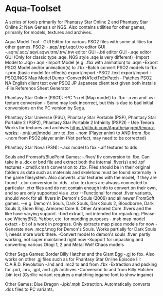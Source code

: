 # Aqua-Toolset
A series of tools primarily for Phantasy Star Online 2 and Phantasy Star Online 2: New Genesis or NGS. Also contains utilities for other games, primarily for models, textures and archives.

Aqua Model Tool - GUI Editor for various PSO2 files with some utilities for other games.
PSO2:
-.aqp/.trp/.aqo/.tro editor GUI
-.aqm/.aqc/.aqv/.aqw/.trm/.trv/.trw editor GUI
-.bti editor GUI
-.aqe editor GUI (Only for classic type .aqe, NGS style .aqe is very different)
-Import Model to .aqp+.aqn
-Import Model (e.g. .fbx with animation) to .aqm
-Export PSO2 Model and/or animation(s) to .fbx
-Batch convert PSO2 models to fbx
-.prm (basic model for effects) export/import
-PSO2 .text export/import
-PSO2/NGS Map Model Dump
-ConvertNATextToEnPatch - Patches PSO2 NA English client text over PSO2 JP Japanese client text given both installs
-File Reference Sheet Generator

Phantasy Star Online (PSO1): 
-PC *n.rel (Map model) to .fbx
-.xvm and .xvr texture conversion - Some may look incorrect, but this is due to bad initial conversions on the PC version by Sega.

Phantasy Star Universe (PSU), Phantasy Star Portable (PSP), Phantasy Star Portable 2 (PSP2), Phantasy Star Portable 2 Infninity (PSP2I) - Use Tenora Works for textures and archives https://github.com/Agrathejagged/tenora-works:
-.xnj/.unj/model .xnr to .fbx
-.nom (Player anim) to AND from .fbx
-.nom from PSO2 player anim (Not perfect, may need to be corrected)

Phantasy Star Nova (PSN):
-.axs model to fbx
-.aif textures to dds

Souls and Fromsoft/BluePoint Games:
-.flver/.flv conversion to .fbx. Can take in a .dcx or bnd file and extract both the internal .flver(s) and .tpf textures
-.cmdl/.cmsh conversion to .fbx. Files should be in their original folders as data such as materials and skeletons must be found externally in the game filesystem. Also converts .ctxr textures with the model, if they are found
-.ctxr conversion to .dds. .ctxc textures are always connected to particular .ctxr files and do not contain enough info to convert on their own, and so are only supported via a .ctxr
--Functional for most .flver variants, should work for all .flvers in Demon's Souls (2009) and all newer FromSoft games. 
--e.g. Demon's Souls, Dark Souls, Dark Souls 2, Bloodborne, Dark Souls 3, Elden Ring, Armored Core 6. Other Armored Core .flvers and the like have varying support.
-bnd extract, not intended for repacking. Please use WitchyBND, Yabber, etc. for modding purposes
-.msb map model extact - bit of a work in progress. Only extracts map piece models for now
-Generate new .mcp/.mcg for Demon's Souls. Works partially for Dark Souls 1, needs more work there.
-Convert model to demon's souls .flver, partly working, not super maintained right now
-Support for unpacking and converting various Otogi 1, 2 and Metal Wolf Chaos models

Other Sega Games:
Border 
Billy Hatcher and the Giant Egg
-.gj to fbx. Also works on other .gj files such as for Phantasy Star Online Episode III: C.A.R.D. Revolution 
-.lnd and .mc2 to and from .fbx
-Extraction and packing for .prd, .nrc, .gpl, and .glk archives
-Conversion to and from Billy Hatcher .bin text (Cyrillic variant requires a matching ingame font to show ingame)

Other Games:
Blue Dragon
-.ipk/.mpk Extraction. Automatically converts .dds files to PC variants.
